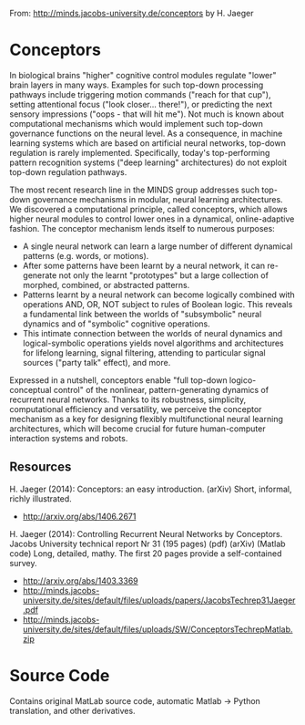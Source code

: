 From: http://minds.jacobs-university.de/conceptors by H. Jaeger

Conceptors
==========

In biological brains "higher" cognitive control modules regulate "lower" brain layers in many ways. Examples for such top-down processing pathways include triggering motion commands ("reach for that cup"), setting attentional focus ("look closer... there!"), or predicting the next sensory impressions ("oops - that will hit me"). Not much is known about computational mechanisms which would implement such top-down governance functions on the neural level. As a consequence, in machine learning systems which are based on artificial neural networks, top-down regulation is rarely implemented. Specifically, today's top-performing pattern recognition systems ("deep learning" architectures) do not exploit top-down regulation pathways.

The most recent research line in the MINDS group addresses such top-down governance mechanisms in modular, neural learning architectures. We discovered a computational principle, called conceptors, which allows higher neural modules to control lower ones in a dynamical, online-adaptive fashion. The conceptor mechanism lends itself to numerous purposes:

* A single neural network can learn a large number of different dynamical patterns (e.g. words, or motions).
* After some patterns have been learnt by a neural network, it can re-generate not only the learnt "prototypes" but a large collection of morphed, combined, or abstracted patterns.
* Patterns learnt by a neural network can become logically combined with operations AND, OR, NOT subject to rules of Boolean logic. This reveals a fundamental link between the worlds of "subsymbolic" neural dynamics and of "symbolic"  cognitive operations.
* This intimate connection between the worlds of neural dynamics and logical-symbolic operations yields novel algorithms and architectures for lifelong learning, signal filtering, attending to particular signal sources ("party talk" effect), and more.

Expressed in a nutshell, conceptors enable "full top-down logico-conceptual control" of the nonlinear, pattern-generating dynamics of recurrent neural networks. Thanks to its robustness, simplicity, computational efficiency and versatility, we perceive the conceptor mechanism as a key for designing flexibly multifunctional neural learning architectures, which will become crucial for future human-computer interaction systems and robots.

Resources
---------

H. Jaeger (2014): Conceptors: an easy introduction. (arXiv) Short, informal, richly illustrated.
 * http://arxiv.org/abs/1406.2671

H. Jaeger (2014): Controlling Recurrent Neural Networks by Conceptors. Jacobs University technical report Nr 31 (195 pages) (pdf) (arXiv) (Matlab code) Long, detailed, mathy. The first 20 pages provide a self-contained survey.
 * http://arxiv.org/abs/1403.3369
 * http://minds.jacobs-university.de/sites/default/files/uploads/papers/JacobsTechrep31Jaeger.pdf
 * http://minds.jacobs-university.de/sites/default/files/uploads/SW/ConceptorsTechrepMatlab.zip
 
 
Source Code
===========
Contains original MatLab source code, automatic Matlab -> Python translation, and other derivatives.
 
